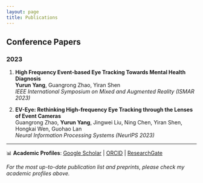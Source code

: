 ```yaml
---
layout: page
title: Publications
---
```


## Conference Papers

### 2023

1. **High Frequency Event-based Eye Tracking Towards Mental Health Diagnosis**  
   **Yurun Yang**, Guangrong Zhao, Yiran Shen  
   *IEEE International Symposium on Mixed and Augmented Reality (ISMAR 2023)*  

2. **EV-Eye: Rethinking High-frequency Eye Tracking through the Lenses of Event Cameras**  
   Guangrong Zhao, **Yurun Yang**, Jingwei Liu, Ning Chen, Yiran Shen, Hongkai Wen, Guohao Lan  
   *Neural Information Processing Systems (NeurIPS 2023)*  


---

📊 **Academic Profiles**: [Google Scholar](#) | [ORCID](#) | [ResearchGate](#)

*For the most up-to-date publication list and preprints, please check my academic profiles above.*